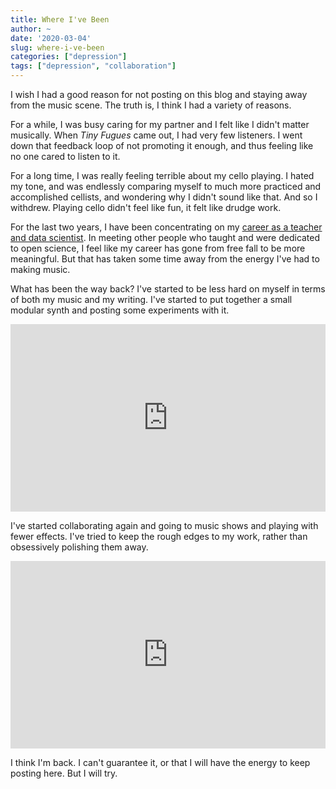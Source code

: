```yaml
---
title: Where I've Been
author: ~
date: '2020-03-04'
slug: where-i-ve-been
categories: ["depression"]
tags: ["depression", "collaboration"]
---
```


I wish I had a good reason for not posting on this blog and staying away from the music scene. The truth is, I think I had a variety of reasons.

For a while, I was busy caring for my partner and I felt like I didn't matter musically. When *Tiny Fugues* came out, I had very few listeners. I went down that feedback loop of not promoting it enough, and thus feeling like no one cared to listen to it. 

For a long time, I was really feeling terrible about my cello playing. I hated my tone, and was endlessly comparing myself to much more practiced and accomplished cellists, and wondering why I didn't sound like that. And so I withdrew. Playing cello didn't feel like fun, it felt like drudge work. 

For the last two years, I have been concentrating on my [career as a teacher and data scientist](https://laderast.github.io). In meeting other people who taught and were dedicated to open science, I feel like my career has gone from free fall to be more meaningful. But that has taken some time away from the energy I've had to making music.

What has been the way back? I've started to be less hard on myself in terms of both my music and my writing. I've started to put together a small modular synth and posting some experiments with it. 

<iframe width="100%" height="300" scrolling="no" frameborder="no" allow="autoplay" src="https://w.soundcloud.com/player/?url=https%3A//api.soundcloud.com/playlists/1005341926&color=%23ff5500&auto_play=false&hide_related=false&show_comments=true&show_user=true&show_reposts=false&show_teaser=true&visual=true"></iframe>

I've started collaborating again and going to music shows and playing with fewer effects. I've tried to keep the rough edges to my work, rather than obsessively polishing them away.

<iframe width="100%" height="300" scrolling="no" frameborder="no" allow="autoplay" src="https://w.soundcloud.com/player/?url=https%3A//api.soundcloud.com/tracks/702096574&color=%23ff5500&auto_play=false&hide_related=false&show_comments=true&show_user=true&show_reposts=false&show_teaser=true&visual=true"></iframe>

I think I'm back. I can't guarantee it, or that I will have the energy to keep posting here. But I will try.